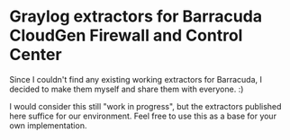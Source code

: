 # Graylog extractors for Barracuda CloudGen Firewall and Control Center
Since I couldn't find any existing working extractors for Barracuda, I decided to make them myself and share them with everyone. :)

I would consider this still "work in progress", but the extractors published here suffice for our environment.
Feel free to use this as a base for your own implementation.
